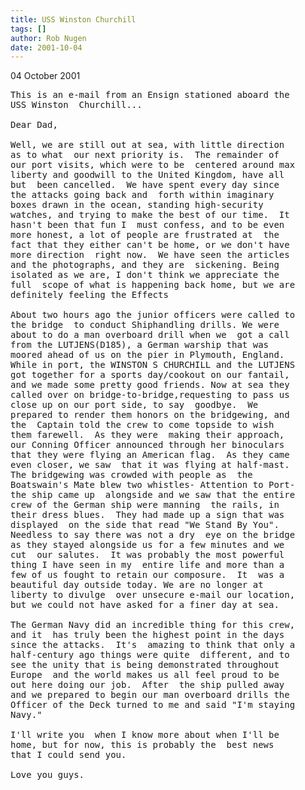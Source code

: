 ```yaml
---
title: USS Winston Churchill
tags: []
author: Rob Nugen
date: 2001-10-04
---
```


<p class=date>04 October 2001</p>

<pre>
This is an e-mail from an Ensign stationed aboard the
USS Winston  Churchill...

Dear Dad,

Well, we are still out at sea, with little direction
as to what  our next priority is.  The remainder of
our port visits, which were to be  centered around max
liberty and goodwill to the United Kingdom, have all
but  been cancelled.  We have spent every day since
the attacks going back and  forth within imaginary
boxes drawn in the ocean, standing high-security 
watches, and trying to make the best of our time.  It
hasn't been that fun I  must confess, and to be even
more honest, a lot of people are frustrated at  the
fact that they either can't be home, or we don't have
more direction  right now.  We have seen the articles
and the photographs, and they are  sickening. Being
isolated as we are, I don't think we appreciate the
full  scope of what is happening back home, but we are
definitely feeling the Effects

About two hours ago the junior officers were called to
the bridge  to conduct Shiphandling drills. We were
about to do a man overboard drill when we  got a call
from the LUTJENS(D185), a German warship that was
moored ahead of us on the pier in Plymouth, England.
While in port, the WINSTON S CHURCHILL and the LUTJENS
got together for a sports day/cookout on our fantail,
and we made some pretty good friends. Now at sea they
called over on bridge-to-bridge,requesting to pass us
close up on our port side, to say  goodbye.  We
prepared to render them honors on the bridgewing, and
the  Captain told the crew to come topside to wish
them farewell.  As they were  making their approach,
our Conning Officer announced through her binoculars 
that they were flying an American flag.  As they came
even closer, we saw  that it was flying at half-mast.
The bridgewing was crowded with people as  the
Boatswain's Mate blew two whistles- Attention to Port-
the ship came up  alongside and we saw that the entire
crew of the German ship were manning  the rails, in
their dress blues.  They had made up a sign that was
displayed  on the side that read "We Stand By You".
Needless to say there was not a dry  eye on the bridge
as they stayed alongside us for a few minutes and we
cut  our salutes.  It was probably the most powerful
thing I have seen in my  entire life and more than a
few of us fought to retain our composure.  It  was a
beautiful day outside today. We are no longer at
liberty to divulge  over unsecure e-mail our location,
but we could not have asked for a finer day at sea.

The German Navy did an incredible thing for this crew,
and it  has truly been the highest point in the days
since the attacks.  It's  amazing to think that only a
half-century ago things were quite  different, and to
see the unity that is being demonstrated throughout
Europe  and the world makes us all feel proud to be
out here doing our job.  After  the ship pulled away
and we prepared to begin our man overboard drills the 
Officer of the Deck turned to me and said "I'm staying
Navy."

I'll write you  when I know more about when I'll be
home, but for now, this is probably the  best news
that I could send you.

Love you guys.
</pre>
